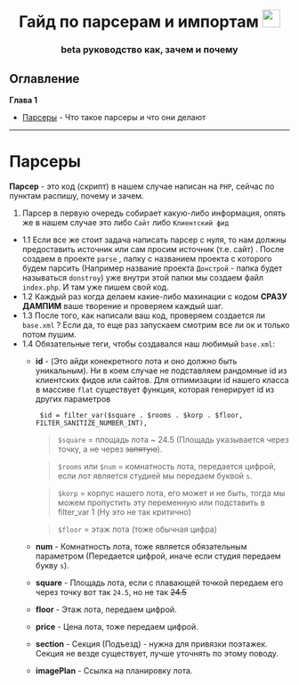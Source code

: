 <h1 align="center">Гайд по парсерам и импортам
<img src="https://github.com/blackcater/blackcater/raw/main/images/Hi.gif" height="32"/></h1>
<h3 align="center">beta руководство как, зачем и почему</h3>

## Оглавление

**Глава 1**

- [Парсеры](https://github.com/Xuianboy/guid-parsers/README.md#Парсеры) - Что такое парсеры и что они делают 

____

# Парсеры

**Парсер** - это код (скрипт) в нашем случае написан на `PHP`, сейчас по пунктам распишу, почему и зачем.

1. Парсер в первую очередь собирает какую-либо информация, опять же в нашем случае это либо `Сайт` либо `Клиентский фид`
 - 1.1 Если все же стоит задача написать парсер с нуля, то нам должны предоставить источник или сам просим источник (т.е. сайт)
    . После создаем в проекте `parse` , папку с названием проекта с которого будем парсить (Например название проекта `Донстрой` - папка будет называться `donstroy`) уже внутри этой папки мы создаем файл `index.php`. И  там уже пишем свой код.
 - 1.2 Каждый раз когда делаем какие-либо махинации с кодом **СРАЗУ ДАМПИМ** ваше творение и проверяем каждый шаг.
 - 1.3 После того, как написали ваш код, проверяем создается ли `base.xml` ? Если да, то еще раз запускаем смотрим все ли ок и только потом пушим.
 - 1.4 Обязательные теги, чтобы создавался наш любимый `base.xml`:
    - **id** - (Это айди конекретного лота и оно должно быть уникальным). Ни в коем случае не подставляем рандомные id из клиентских фидов или сайтов.
    Для отпимизации id нашего класса в массиве `flat` существует функция, которая генерирует id из других параметров
        ```
         $id = filter_var($square . $rooms . $korp . $floor, FILTER_SANITIZE_NUMBER_INT),
        ```
        >`$square` = площадь лота ~ 24.5 (Площадь указывается через точку, а не через ~~запятую~~).

        >`$rooms` или `$num` = комнатность лота, передается цифрой, если лот является студией мы передаем буквой `s`.
    
        >`$korp` = корпус нашего лота, его может и не быть, тогда мы можем пропустить эту переменную или подставить в filter_var 1 (Ну это не так критично)

        >`$floor` = этаж лота (тоже обычная цифра)

    - **num** - Комнатность лота, тоже является обязательным параметром (Передается цифрой, иначе если студия передаем букву `s`).
    - **square** - Площадь лота, если с плавающей точкой передаем его через точку вот так `24.5`, но не так ~~24.5~~
    - **floor** - Этаж лота, передаем цифрой.
    - **price** - Цена лота, тоже передаем цифрой.
    - **section** - Секция (Подъезд) - нужна для привязки поэтажек. Секция не везде существует, лучше уточнять по этому поводу.
    - **imagePlan** - Ссылка на планировку лота.
